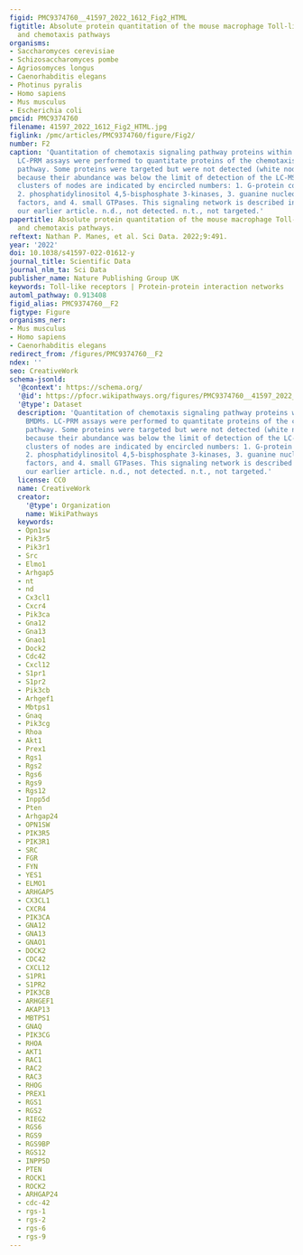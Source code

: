 ```yaml
---
figid: PMC9374760__41597_2022_1612_Fig2_HTML
figtitle: Absolute protein quantitation of the mouse macrophage Toll-like receptor
  and chemotaxis pathways
organisms:
- Saccharomyces cerevisiae
- Schizosaccharomyces pombe
- Agriosomyces longus
- Caenorhabditis elegans
- Photinus pyralis
- Homo sapiens
- Mus musculus
- Escherichia coli
pmcid: PMC9374760
filename: 41597_2022_1612_Fig2_HTML.jpg
figlink: /pmc/articles/PMC9374760/figure/Fig2/
number: F2
caption: 'Quantitation of chemotaxis signaling pathway proteins within mouse BMDMs.
  LC-PRM assays were performed to quantitate proteins of the chemotaxis signaling
  pathway. Some proteins were targeted but were not detected (white nodes), possibly
  because their abundance was below the limit of detection of the LC-MS. Selected
  clusters of nodes are indicated by encircled numbers: 1. G-protein coupled receptors,
  2. phosphatidylinositol 4,5-bisphosphate 3-kinases, 3. guanine nucleotide exchange
  factors, and 4. small GTPases. This signaling network is described in detail in
  our earlier article. n.d., not detected. n.t., not targeted.'
papertitle: Absolute protein quantitation of the mouse macrophage Toll-like receptor
  and chemotaxis pathways.
reftext: Nathan P. Manes, et al. Sci Data. 2022;9:491.
year: '2022'
doi: 10.1038/s41597-022-01612-y
journal_title: Scientific Data
journal_nlm_ta: Sci Data
publisher_name: Nature Publishing Group UK
keywords: Toll-like receptors | Protein-protein interaction networks
automl_pathway: 0.913408
figid_alias: PMC9374760__F2
figtype: Figure
organisms_ner:
- Mus musculus
- Homo sapiens
- Caenorhabditis elegans
redirect_from: /figures/PMC9374760__F2
ndex: ''
seo: CreativeWork
schema-jsonld:
  '@context': https://schema.org/
  '@id': https://pfocr.wikipathways.org/figures/PMC9374760__41597_2022_1612_Fig2_HTML.html
  '@type': Dataset
  description: 'Quantitation of chemotaxis signaling pathway proteins within mouse
    BMDMs. LC-PRM assays were performed to quantitate proteins of the chemotaxis signaling
    pathway. Some proteins were targeted but were not detected (white nodes), possibly
    because their abundance was below the limit of detection of the LC-MS. Selected
    clusters of nodes are indicated by encircled numbers: 1. G-protein coupled receptors,
    2. phosphatidylinositol 4,5-bisphosphate 3-kinases, 3. guanine nucleotide exchange
    factors, and 4. small GTPases. This signaling network is described in detail in
    our earlier article. n.d., not detected. n.t., not targeted.'
  license: CC0
  name: CreativeWork
  creator:
    '@type': Organization
    name: WikiPathways
  keywords:
  - Opn1sw
  - Pik3r5
  - Pik3r1
  - Src
  - Elmo1
  - Arhgap5
  - nt
  - nd
  - Cx3cl1
  - Cxcr4
  - Pik3ca
  - Gna12
  - Gna13
  - Gnao1
  - Dock2
  - Cdc42
  - Cxcl12
  - S1pr1
  - S1pr2
  - Pik3cb
  - Arhgef1
  - Mbtps1
  - Gnaq
  - Pik3cg
  - Rhoa
  - Akt1
  - Prex1
  - Rgs1
  - Rgs2
  - Rgs6
  - Rgs9
  - Rgs12
  - Inpp5d
  - Pten
  - Arhgap24
  - OPN1SW
  - PIK3R5
  - PIK3R1
  - SRC
  - FGR
  - FYN
  - YES1
  - ELMO1
  - ARHGAP5
  - CX3CL1
  - CXCR4
  - PIK3CA
  - GNA12
  - GNA13
  - GNAO1
  - DOCK2
  - CDC42
  - CXCL12
  - S1PR1
  - S1PR2
  - PIK3CB
  - ARHGEF1
  - AKAP13
  - MBTPS1
  - GNAQ
  - PIK3CG
  - RHOA
  - AKT1
  - RAC1
  - RAC2
  - RAC3
  - RHOG
  - PREX1
  - RGS1
  - RGS2
  - RIEG2
  - RGS6
  - RGS9
  - RGS9BP
  - RGS12
  - INPP5D
  - PTEN
  - ROCK1
  - ROCK2
  - ARHGAP24
  - cdc-42
  - rgs-1
  - rgs-2
  - rgs-6
  - rgs-9
---
```

